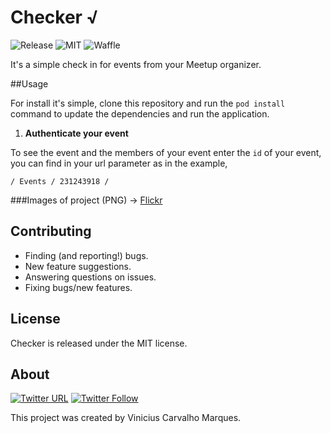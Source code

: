 # Checker √

![Release](https://img.shields.io/github/release/qubyte/rubidium.svg)
![MIT](https://img.shields.io/packagist/l/doctrine/orm.svg)
![Waffle](https://img.shields.io/waffle/label/evancohen/smart-mirror/in%20progress.svg)

It's a simple check in for events from your Meetup organizer.

##Usage

For install it's simple, clone this repository and run the `pod install` command to update the dependencies and run the application.

1. **Authenticate your event**

To see the event and the members of your event enter the `id` of your event, you can find in your url parameter as in the example,

`/ Events / 231243918 /`

###Images of project (PNG) -> [Flickr](https://www.flickr.com/photos/132895431@N06/albums/72157673458810415)

## Contributing

* Finding (and reporting!) bugs.
* New feature suggestions.
* Answering questions on issues.
* Fixing bugs/new features.

## License

Checker is released under the MIT license.

## About
[![Twitter URL](https://img.shields.io/twitter/url/http/shields.io.svg?style=social)](https://twitter.com/intent/tweet?text=https://github.com/viniciuscarvalho/checker)
[![Twitter Follow](https://img.shields.io/twitter/follow/shields_io.svg?style=social&label=Follow)](https://twitter.com/viniciusc70)

This project was created by Vinicius Carvalho Marques.
